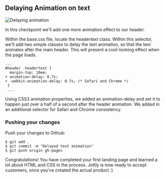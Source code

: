 ## Delaying Animation on text

![Delaying animation](http://cl.ly/WGkV/jottly-animate2.gif)

In this checkpoint we'll add one more animation effect to our header.

Within the base.css file, locate the headertext class. Within this selector, we'll add two simple classes to delay the text animation, so that the text animates after the main header. This will present a cool-looking effect when the page loads.

```css(stylesheets/base.css)
...
#header .headertext {
  margin-top: 10em;
+ animation-delay: 0.7s;
+ -webkit-animation-delay: 0.7s; /* Safari and Chrome */
 }
 ...
```

Using CSS3 animation properties, we added an animation-delay and set it to happen just over a half of a second after the header animation. We added in an additional selector for Safari and Chrome consistency.

### Pushing your changes

Push your changes to Github:

```bash(Terminal)
$ git add .
$ git commit -m "Delayed text animation"
$ git push origin gh-pages
```

Congratulations! You have completed your first landing page and learned a lot about HTML and CSS in the process. Jottly is now ready to accept customers, once you've created the actual product :)
